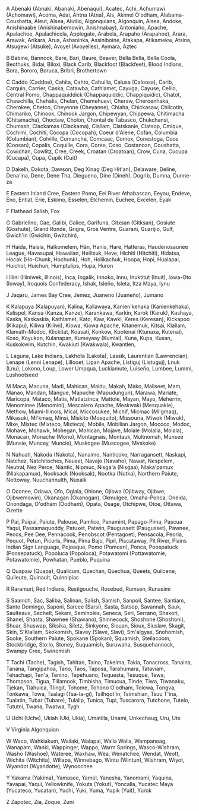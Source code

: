 A
    Abenaki (Abnaki, Abanaki, Abenaqui), Acatec, Achi, Achumawi (Achomawi), Acoma, Adai, Ahtna (Atna), Ais, Akimel O'odham, Alabama-Coushatta, Aleut, Alsea, Alutiiq, Algonquians, Algonquin, Alsea, Andoke, Anishinaabe (Anishinabemowin, Anishnabay), Antoniaño, Apache, Apalachee, Apalachicola, Applegate, Arabela, Arapaho (Arapahoe), Arara, Arawak, Arikara, Arua, Ashaninka, Assiniboine, Atakapa, Atikamekw, Atsina, Atsugewi (Atsuke), Avoyel (Avoyelles), Aymara, Aztec 

B
    Babine, Bannock, Bare, Bari, Baure, Beaver, Bella Bella, Bella Coola, Beothuks, Bidai, Biloxi, Black Carib, Blackfoot (Blackfeet), Blood Indians, Bora, Bororo, Boruca, Bribri, Brothertown 

C
    Caddo (Caddoe), Cahita, Cahto, Cahuilla, Calusa (Caloosa), Carib, Carquin, Carrier, Caska, Catawba, Cathlamet, Cayuga, Cayuse, Celilo, Central Pomo, Chappaquiddick (Chappaquiddic, Chappiquidic), Chatot, Chawchilla, Chehalis, Chelan, Chemehuevi, Cheraw, Cheroenhaka, Cherokee, Chetco, Cheyenne (Cheyanne), Chiaha, Chickasaw, Chilcotin, Chimariko, Chinook, Chinook Jargon, Chipewyan, Chippewa, Chitimacha (Chitamacha), Choctaw, Cholon, Chontal de Tabasco, Chukchansi, Chumash, Clackamas (Clackama), Clallam, Clatskanie, Clatsop, Cmique, Cochimi, Cochiti, Cocopa (Cocopah), Coeur d'Alene, Cofan, Columbia (Columbian), Colville, Comanche, Comcaac, Comox, Conestoga, Coos (Coosan), Copalis, Coquille, Cora, Coree, Coso, Costanoan, Coushatta, Cowichan, Cowlitz, Cree, Creek, Croatan (Croatoan), Crow, Cuna, Cucupa (Cucapa), Cupa, Cupik (Cuit) 

D
    Dakelh, Dakota, Dawson, Deg Xinag (Deg Hit'an), Delaware, Deline, Dena'ina, Dene, Dene Tha, Diegueno, Dine (Dineh), Dogrib, Dumna, Dunne-za 

E
    Eastern Inland Cree, Eastern Pomo, Eel River Athabascan, Eeyou, Endeve, Eno, Entiat, Erie, Eskimo, Esselen, Etchemin, Euchee, Excelen, Eyak 

F
    Flathead Salish, Fox 

G
    Gabrielino, Gae, Galibi, Galice, Garifuna, Gitxsan (Gitksan), Gosiute (Goshute), Grand Ronde, Grigra, Gros Ventre, Guarani, Guarijio, Gulf, Gwich'in (Gwichin, Gwitchin), 

H
    Haida, Haisla, Halkomelem, Hän, Hanis, Hare, Hatteras, Haudenosaunee League, Havasupai, Hawaiian, Heiltsuk, Heve, Hichiti (Hitchiti), Hidatsa, Hocak (Ho-Chunk, Hochunk), Hoh, Holikachuk, Hoopa, Hopi, Hualapai, Huichol, Huichun, Humptulips, Hupa, Huron 

I
    Illini (Illiniwek, Illinois), Inca, Ingalik, Innoko, Innu, Inuktitut (Inuit), Iowa-Oto (Ioway), Iroquois Confederacy, Ishak, Isleño, Isleta, Itza Maya, Iynu 

J
    Jaqaru, James Bay Cree, Jemez, Juaneno (Juaneño), Jumano 

K
    Kalapuya (Kalapuyan), Kalina, Kallawaya, Kanien'kehaka (Kanienkehaka), Kalispel, Kansa (Kanza, Kanze), Karankawa, Karkin, Karok (Karuk), Kashaya, Kaska, Kaskaskia, Kathlamet, Kato, Kaw, Kawki, Keres (Keresan), Kickapoo (Kikapu), Kiliwa (Kiliwi), Kiowa, Kiowa Apache, Kitanemuk, Kitsai, Klallam, Klamath-Modoc, Klickitat, Koasati, Konkow, Kootenai (Ktunaxa, Kutenai), Koso, Koyukon, Kulanapan, Kumeyaay (Kumiai), Kuna, Kupa, Kusan, Kuskokwim, Kutchin, Kwakiutl (Kwakwala), Kwantlen, 

L
    Laguna, Lake Indians, Lakhota (Lakota), Lassik, Laurentian (Lawrencian), Lenape (Lenni Lenape), Lillooet, Lipan Apache, Listiguj (Listuguj), Lnuk (Lnu), Lokono, Loup, Lower Umpqua, Luckiamute, Luiseño, Lumbee, Lummi, Lushootseed 

M
    Maca, Macuna, Madi, Mahican, Maidu, Makah, Mako, Maliseet, Mam, Manao, Mandan, Mangue, Mapuche (Mapudungun), Marawa, Mariate, Maricopa, Mataco, Matis, Matlatzinca, Mattole, Mayan, Mayo, Meherrin, Menominee (Menomini), Mescalero Apache, Meskwaki (Mesquakie), Methow, Miami-Illinois, Mical, Miccosukee, Michif, Micmac (Mi'gmaq), Mikasuki, Mi'kmaq, Minsi, Miskito (Mosquito), Missouria, Miwok (Miwuk), Mixe, Mixtec (Mixteco, Mixteca), Mobile, Mobilian Jargon, Mococo, Modoc, Mohave, Mohawk, Mohegan, Mohican, Mojave, Molale (Molalla, Molala), Monacan, Monache (Mono), Montagnais, Montauk, Multnomah, Munsee (Munsie, Muncey, Muncie), Muskogee (Muscogee, Mvskoke) 

N
    Nahuatl, Nakoda (Nakota), Nanaimo, Nanticoke, Narragansett, Naskapi, Natchez, Natchitoches, Nauset, Navajo (Navaho), Nawat, Nespelem, Neutral, Nez Perce, Niantic, Nipmuc, Nisga'a (Nisgaa), Nlaka'pamux (Nlakapamux), Nooksack (Nooksak), Nootka (Nutka), Northern Paiute, Nottoway, Nuuchahnulth, Nuxalk 

O
    Oconee, Odawa, Ofo, Oglala, Ohlone, Ojibwa (Ojibway, Ojibwe, Ojibwemowin), Okanagan (Okanogan), Okmulgee, Omaha-Ponca, Oneida, Onondaga, O'odham (Oodham), Opata, Osage, Otchipwe, Otoe, Ottawa, Ozette 

P
    Pai, Paipai, Paiute, Palouse, Pamlico, Panamint, Papago-Pima, Pascua Yaqui, Passamaquoddy, Patuxet, Patwin, Paugussett (Paugusset), Pawnee, Pecos, Pee Dee, Pennacook, Penobscot (Pentagoet), Pensacola, Peoria, Pequot, Petun, Picuris, Pima, Pima Bajo, Pipil, Piscataway, Pit River, Plains Indian Sign Language, Pojoaque, Pomo (Pomoan), Ponca, Poospatuck (Poosepatuck), Popoluca (Popoloca), Potawatomi (Pottawatomie, Potawatomie), Powhatan, Pueblo, Puquina 

Q
    Quapaw (Quapa), Qualicum, Quechan, Quechua, Queets, Quilcene, Quileute, Quinault, Quinnipiac 

R
    Raramuri, Red Indians, Restigouche, Rosebud, Rumsen, Runasimi 

S
    Saanich, Sac, Saliba, Salinan, Salish, Samish, Sanpoil, Santee, Santiam, Santo Domingo, Saponi, Sarcee (Sarsi), Sasta, Satsop, Savannah, Sauk, Saulteaux, Sechelt, Sekani, Seminoles, Seneca, Seri, Serrano, Shakori, Shanel, Shasta, Shawnee (Shawano), Shinnecock, Shoshone (Shoshoni), Shuar, Shuswap, Siksika, Siletz, Sinkyone, Siouan, Sioux, Siuslaw, Skagit, Skin, S'Klallam, Skokomish, Slavey (Slave, Slavi), Sm'algyax, Snohomish, Sooke, Southern Paiute, Spokane (Spokan), Squamish, Steilacoom, Stockbridge, Sto:lo, Stoney, Suquamish, Suruwaha, Susquehannock, Swampy Cree, Swinomish 

T
    Tachi (Tache), Tagish, Tahltan, Taino, Takelma, Takla, Tanacross, Tanaina, Tanana, Tangipahoa, Tano, Taos, Taposa, Tarahumara, Tataviam, Tehachapi, Ten'a, Tenino, Tepehuano, Tequesta, Tesuque, Tewa, Thompson, Tigua, Tillamook, Timbisha, Timucua, Tinde, Tiwa, Tiwanaku, Tjekan, Tlahuica, Tlingit, Tohome, Tohono O'odham, Tolowa, Tongva, Tonkawa, Towa, Tsalagi (Tsa-la-gi), Tsilhqot'in, Tsimshian, Tsuu T'ina, Tualatin, Tubar (Tubare), Tulalip, Tunica, Tupi, Tuscarora, Tutchone, Tutelo, Tututni, Twana, Twatwa, Tygh 

U
    Uchi (Uche), Ukiah (Uki, Ukia), Umatilla, Unami, Unkechaug, Uru, Ute 

V
    Virginia Algonquian 

W
    Waco, Wahkiakum, Wailaki, Walapai, Walla Walla, Wampanoag, Wanapam, Wanki, Wappinger, Wappo, Warm Springs, Wasco-Wishram, Washo (Washoe), Wateree, Waxhaw, Wea, Wenatchee, Wendat, Weott, Wichita (Witchita), Willapa, Winnebago, Wintu (Wintun), Wishram, Wiyot, Wyandot (Wyandotte), Wynoochee 

Y
    Yakama (Yakima), Yamasee, Yamel, Yanesha, Yanomami, Yaquina, Yavapai, Yaqui, Yellowknife, Yokuts (Yokut), Yoncalla, Yucatec Maya (Yucateco, Yucatan), Yuchi, Yuki, Yuma, Yupik (Yuit), Yurok 

Z
    Zapotec, Zia, Zoque, Zuni 
